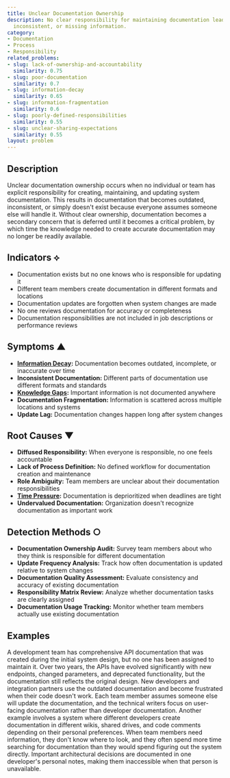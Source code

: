 ```yaml
---
title: Unclear Documentation Ownership
description: No clear responsibility for maintaining documentation leads to outdated,
  inconsistent, or missing information.
category:
- Documentation
- Process
- Responsibility
related_problems:
- slug: lack-of-ownership-and-accountability
  similarity: 0.75
- slug: poor-documentation
  similarity: 0.7
- slug: information-decay
  similarity: 0.65
- slug: information-fragmentation
  similarity: 0.6
- slug: poorly-defined-responsibilities
  similarity: 0.55
- slug: unclear-sharing-expectations
  similarity: 0.55
layout: problem
---
```


## Description

Unclear documentation ownership occurs when no individual or team has explicit responsibility for creating, maintaining, and updating system documentation. This results in documentation that becomes outdated, inconsistent, or simply doesn't exist because everyone assumes someone else will handle it. Without clear ownership, documentation becomes a secondary concern that is deferred until it becomes a critical problem, by which time the knowledge needed to create accurate documentation may no longer be readily available.

## Indicators ⟡

- Documentation exists but no one knows who is responsible for updating it
- Different team members create documentation in different formats and locations
- Documentation updates are forgotten when system changes are made
- No one reviews documentation for accuracy or completeness
- Documentation responsibilities are not included in job descriptions or performance reviews

## Symptoms ▲

- **[Information Decay](information-decay.md):** Documentation becomes outdated, incomplete, or inaccurate over time
- **Inconsistent Documentation:** Different parts of documentation use different formats and standards
- **[Knowledge Gaps](knowledge-gaps.md):** Important information is not documented anywhere
- **Documentation Fragmentation:** Information is scattered across multiple locations and systems
- **Update Lag:** Documentation changes happen long after system changes

## Root Causes ▼

- **Diffused Responsibility:** When everyone is responsible, no one feels accountable
- **Lack of Process Definition:** No defined workflow for documentation creation and maintenance
- **Role Ambiguity:** Team members are unclear about their documentation responsibilities
- **[Time Pressure](time-pressure.md):** Documentation is deprioritized when deadlines are tight
- **Undervalued Documentation:** Organization doesn't recognize documentation as important work

## Detection Methods ○

- **Documentation Ownership Audit:** Survey team members about who they think is responsible for different documentation
- **Update Frequency Analysis:** Track how often documentation is updated relative to system changes
- **Documentation Quality Assessment:** Evaluate consistency and accuracy of existing documentation
- **Responsibility Matrix Review:** Analyze whether documentation tasks are clearly assigned
- **Documentation Usage Tracking:** Monitor whether team members actually use existing documentation

## Examples

A development team has comprehensive API documentation that was created during the initial system design, but no one has been assigned to maintain it. Over two years, the APIs have evolved significantly with new endpoints, changed parameters, and deprecated functionality, but the documentation still reflects the original design. New developers and integration partners use the outdated documentation and become frustrated when their code doesn't work. Each team member assumes someone else will update the documentation, and the technical writers focus on user-facing documentation rather than developer documentation. Another example involves a system where different developers create documentation in different wikis, shared drives, and code comments depending on their personal preferences. When team members need information, they don't know where to look, and they often spend more time searching for documentation than they would spend figuring out the system directly. Important architectural decisions are documented in one developer's personal notes, making them inaccessible when that person is unavailable.